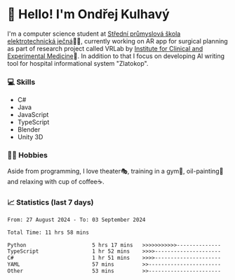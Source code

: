 # 👋 Hello! I'm Ondřej Kulhavý

I'm a computer science student at [Střední průmyslová škola elektrotechnická ječná](https://www.spsejecna.cz/)👨‍🎓, currently working on AR app for surgical planning as part of research project called VRLab by [Institute for Clinical and Experimental Medicine](https://www.ikem.cz/en/)🏥.
In addition to that I focus on developing AI writing tool for hospital informational system "Zlatokop".

### 💻 Skills
- C#
- Java
- JavaScript
- TypeScript
- Blender
- Unity 3D

### 🏋️‍♂️ Hobbies

Aside from programming, I love theater🎭, training in a gym💪, oil-painting🎨 and relaxing with cup of coffee☕.
### 📈 Statistics (last 7 days)
<!--START_SECTION:waka-->

```txt
From: 27 August 2024 - To: 03 September 2024

Total Time: 11 hrs 58 mins

Python                     5 hrs 17 mins   >>>>>>>>>>>--------------   44.19 %
TypeScript                 1 hr 52 mins    >>>>---------------------   15.66 %
C#                         1 hr 51 mins    >>>>---------------------   15.46 %
YAML                       57 mins         >>-----------------------   08.06 %
Other                      53 mins         >>-----------------------   07.42 %
```

<!--END_SECTION:waka-->



